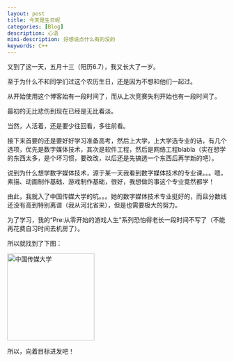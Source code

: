 ```yaml
---
layout: post
title: 今天是生日呢
categories: [Blog]
description: 心语
mini-description: 好想说点什么有的没的
keywords: C++
---
```


又到了这一天，五月十三（阳历6.7），我又长大了一岁。

至于为什么不和同学们过这个农历生日，还是因为不想和他们一起过。

从开始使用这个博客始有一段时间了，而从上次竞赛失利开始也有一段时间了。

最初的无比悲伤到现在已经是无比看淡。

当然，人活着，还是要少往回看，多往前看。

接下来首要的还是要好好学习准备高考，然后上大学，上大学选专业的话，有几个选项，优先是数字媒体技术，其次是软件工程，然后是网络工程blabla（实在想学的东西太多，是个坏习惯，要改改，以后还是先搞透一个东西后再学新的吧）。

说到为什么想学数字媒体技术，源于某一天我看到数字媒体技术的专业课。。。嗯，素描、动画制作基础、游戏制作基础，很好，我想做的事这个专业竟然都学！

由此，我就入了中国传媒大学的坑。。。她的数字媒体技术专业挺好的，而且分数线还没有高到特别离谱（我从河北省来），但是也需要极大的努力。

为了学习，我的“Pre:从零开始的游戏人生”系列恐怕得老长一段时间不写了（不能再花费自习时间去机房了）。

所以就找到了下图：

<img src="http://soyjuice.usa3v.net/zhong-chuan.jpg" width = "200" height = "200" alt="中国传媒大学" />

所以，向着目标进发吧！
